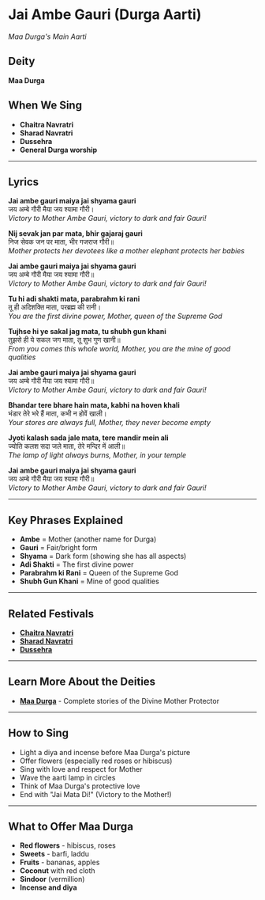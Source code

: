 # Jai Ambe Gauri (Durga Aarti)
*Maa Durga's Main Aarti*

## Deity
**Maa Durga**

## When We Sing
- **Chaitra Navratri**
- **Sharad Navratri**
- **Dussehra**
- **General Durga worship**

---

## Lyrics

**Jai ambe gauri maiya jai shyama gauri**  
जय अम्बे गौरी मैया जय श्यामा गौरी।  
*Victory to Mother Ambe Gauri, victory to dark and fair Gauri!*

**Nij sevak jan par mata, bhir gajaraj gauri**  
निज सेवक जन पर माता, भीर गजराज गौरी॥  
*Mother protects her devotees like a mother elephant protects her babies*

**Jai ambe gauri maiya jai shyama gauri**  
जय अम्बे गौरी मैया जय श्यामा गौरी॥  
*Victory to Mother Ambe Gauri, victory to dark and fair Gauri!*

**Tu hi adi shakti mata, parabrahm ki rani**  
तू ही अदिशक्ति माता, परब्रह्म की रानी।  
*You are the first divine power, Mother, queen of the Supreme God*

**Tujhse hi ye sakal jag mata, tu shubh gun khani**  
तुझसे ही ये सकल जग माता, तू शुभ गुण खानी॥  
*From you comes this whole world, Mother, you are the mine of good qualities*

**Jai ambe gauri maiya jai shyama gauri**  
जय अम्बे गौरी मैया जय श्यामा गौरी॥  
*Victory to Mother Ambe Gauri, victory to dark and fair Gauri!*

**Bhandar tere bhare hain mata, kabhi na hoven khali**  
भंडार तेरे भरे हैं माता, कभी न होवें खाली।  
*Your stores are always full, Mother, they never become empty*

**Jyoti kalash sada jale mata, tere mandir mein ali**  
ज्योति कलश सदा जले माता, तेरे मन्दिर में आली॥  
*The lamp of light always burns, Mother, in your temple*

**Jai ambe gauri maiya jai shyama gauri**  
जय अम्बे गौरी मैया जय श्यामा गौरी॥  
*Victory to Mother Ambe Gauri, victory to dark and fair Gauri!*

---

## Key Phrases Explained
- **Ambe** = Mother (another name for Durga)
- **Gauri** = Fair/bright form
- **Shyama** = Dark form (showing she has all aspects)
- **Adi Shakti** = The first divine power
- **Parabrahm ki Rani** = Queen of the Supreme God
- **Shubh Gun Khani** = Mine of good qualities

---

## Related Festivals

- **[Chaitra Navratri](../festivals/05-chaitra-navratri.md)**
- **[Sharad Navratri](../festivals/09-sharad-navratri.md)**
- **[Dussehra](../festivals/10-dussehra.md)**

---

## Learn More About the Deities

- **[Maa Durga](../deities/06-maa-durga.md)** - Complete stories of the Divine Mother Protector

---

## How to Sing
- Light a diya and incense before Maa Durga's picture
- Offer flowers (especially red roses or hibiscus)
- Sing with love and respect for Mother
- Wave the aarti lamp in circles
- Think of Maa Durga's protective love
- End with "Jai Mata Di!" (Victory to the Mother!)

---

## What to Offer Maa Durga
- **Red flowers** - hibiscus, roses
- **Sweets** - barfi, laddu
- **Fruits** - bananas, apples
- **Coconut** with red cloth
- **Sindoor** (vermillion)
- **Incense and diya**

